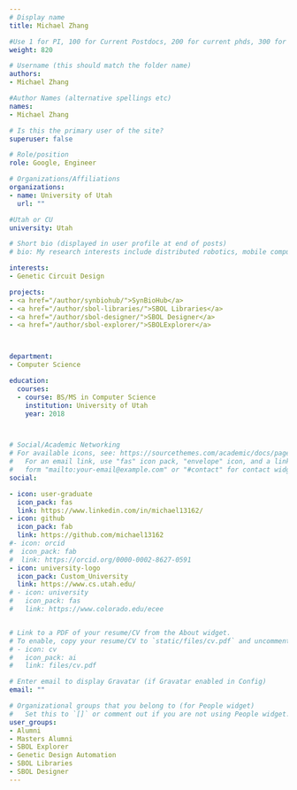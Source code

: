 ```yaml
---
# Display name
title: Michael Zhang

#Use 1 for PI, 100 for Current Postdocs, 200 for current phds, 300 for current masters, 400 for current undergrads, 800 for alum postdocs, 810 for alum phds, 820 for alum masters, and 830 for alum undergrads
weight: 820

# Username (this should match the folder name)
authors:
- Michael Zhang

#Author Names (alternative spellings etc)
names:
- Michael Zhang

# Is this the primary user of the site?
superuser: false

# Role/position
role: Google, Engineer

# Organizations/Affiliations
organizations:
- name: University of Utah
  url: ""

#Utah or CU
university: Utah

# Short bio (displayed in user profile at end of posts)
# bio: My research interests include distributed robotics, mobile computing and programmable matter.

interests:
- Genetic Circuit Design

projects:
- <a href="/author/synbiohub/">SynBioHub</a>
- <a href="/author/sbol-libraries/">SBOL Libraries</a>
- <a href="/author/sbol-designer/">SBOL Designer</a>
- <a href="/author/sbol-explorer/">SBOLExplorer</a>



department:
- Computer Science

education:
  courses:
  - course: BS/MS in Computer Science
    institution: University of Utah
    year: 2018



# Social/Academic Networking
# For available icons, see: https://sourcethemes.com/academic/docs/page-builder/#icons
#   For an email link, use "fas" icon pack, "envelope" icon, and a link in the
#   form "mailto:your-email@example.com" or "#contact" for contact widget.
social:

- icon: user-graduate
  icon_pack: fas
  link: https://www.linkedin.com/in/michael13162/
- icon: github
  icon_pack: fab
  link: https://github.com/michael13162
#- icon: orcid
#  icon_pack: fab
#  link: https://orcid.org/0000-0002-8627-0591
- icon: university-logo
  icon_pack: Custom_University
  link: https://www.cs.utah.edu/
# - icon: university
#   icon_pack: fas
#   link: https://www.colorado.edu/ecee


# Link to a PDF of your resume/CV from the About widget.
# To enable, copy your resume/CV to `static/files/cv.pdf` and uncomment the lines below.
# - icon: cv
#   icon_pack: ai
#   link: files/cv.pdf

# Enter email to display Gravatar (if Gravatar enabled in Config)
email: ""

# Organizational groups that you belong to (for People widget)
#   Set this to `[]` or comment out if you are not using People widget.
user_groups:
- Alumni
- Masters Alumni
- SBOL Explorer
- Genetic Design Automation
- SBOL Libraries
- SBOL Designer
---
```

